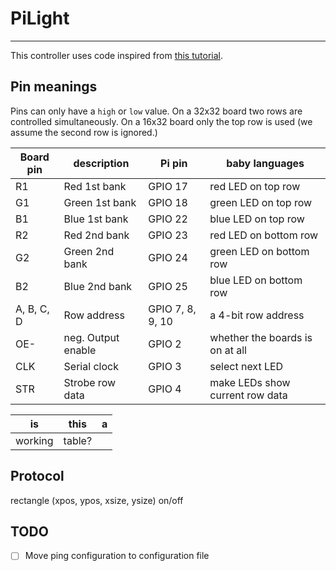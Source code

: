 # PiLight
-----

This controller uses code inspired from [this tutorial](https://learn.adafruit.com/connecting-a-16x32-rgb-led-matrix-panel-to-a-raspberry-pi).

## Pin meanings

Pins can only have a `high` or `low` value. On a 32x32 board two rows are
controlled simultaneously. On a 16x32 board only the top row is used (we assume
the second row is ignored.)

Board pin  | description        | Pi pin           | baby languages
---------- | ------------------ | ---------------- | --------------
R1         | Red 1st bank       | GPIO 17          | red LED on top row
G1         | Green 1st bank     | GPIO 18          | green LED on top row
B1         | Blue 1st bank      | GPIO 22          | blue LED on top row
R2         | Red 2nd bank       | GPIO 23          | red LED on bottom row
G2         | Green 2nd bank     | GPIO 24          | green LED on bottom row
B2         | Blue 2nd bank      | GPIO 25          | blue LED on bottom row
A, B, C, D | Row address        | GPIO 7, 8, 9, 10 | a 4-bit row address
OE-        | neg. Output enable | GPIO 2           | whether the boards is on at all
CLK        | Serial clock       | GPIO 3           | select next LED
STR        | Strobe row data    | GPIO 4           | make LEDs show current row data

is | this | a
--- | --- | ---
working | table? |

## Protocol
rectangle (xpos, ypos, xsize, ysize)
on/off

## TODO
 - [ ] Move ping configuration to configuration file
